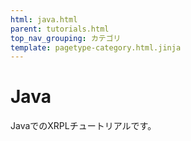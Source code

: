 ```yaml
---
html: java.html
parent: tutorials.html
top_nav_grouping: カテゴリ
template: pagetype-category.html.jinja
---
```

# Java
JavaでのXRPLチュートリアルです。
